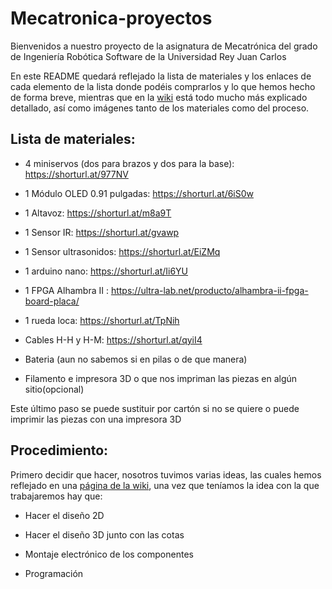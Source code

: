 # Mecatronica-proyectos
Bienvenidos a nuestro proyecto de la asignatura de Mecatrónica del grado de Ingeniería Robótica Software de la Universidad Rey Juan Carlos

En este README quedará reflejado la lista de materiales y los enlaces de cada elemento de la lista donde podéis comprarlos y lo que hemos hecho de forma breve, mientras que en la [wiki](https://github.com/jimenade/Mecatronica-proyectos/wiki) está todo mucho más explicado detallado, así como imágenes tanto de los materiales como del proceso.


## Lista de materiales:

- 4 miniservos (dos para brazos y dos para la base): https://shorturl.at/977NV

- 1 Módulo OLED 0.91 pulgadas: https://shorturl.at/6iS0w

- 1 Altavoz: https://shorturl.at/m8a9T

- 1 Sensor IR: https://shorturl.at/gvawp

- 1 Sensor ultrasonidos: https://shorturl.at/EiZMq

- 1 arduino nano: https://shorturl.at/Ii6YU
  
- 1 FPGA Alhambra II : https://ultra-lab.net/producto/alhambra-ii-fpga-board-placa/

- 1 rueda loca: https://shorturl.at/TpNih

- Cables H-H y H-M: https://shorturl.at/qyiI4

- Bateria (aun no sabemos si en pilas o de que manera)

- Filamento e impresora 3D o que nos impriman las piezas en algún sitio(opcional)

Este último paso se puede sustituir por cartón si no se quiere o puede imprimir las piezas con una impresora 3D

## Procedimiento:

Primero decidir que hacer, nosotros tuvimos varias ideas, las cuales hemos reflejado en una [página de la wiki](https://github.com/jimenade/Mecatronica-proyectos/wiki/Ideas-y-Prototipos), una vez que teníamos la idea con la que trabajaremos hay que:
- Hacer el diseño 2D

- Hacer el diseño 3D junto con las cotas

- Montaje electrónico de los componentes

- Programación 

